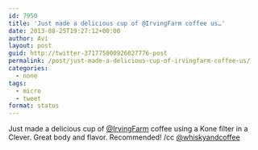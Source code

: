 ```yaml
---
id: 7950
title: 'Just made a delicious cup of @IrvingFarm coffee us…'
date: 2013-08-25T19:27:12+00:00
author: Avi
layout: post
guid: http://twitter-371775800926027776-post
permalink: /post/just-made-a-delicious-cup-of-irvingfarm-coffee-us/
categories:
  - none
tags:
  - micro
  - tweet
format: status
---
```

Just made a delicious cup of [@IrvingFarm](http://twitter.com/IrvingFarm) coffee using a Kone filter in a Clever. Great body and flavor. Recommended! /cc [@whiskyandcoffee](http://twitter.com/whiskyandcoffee)